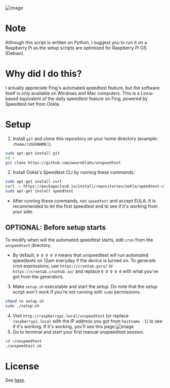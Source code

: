 ![image](https://github.com/weareblahs/unspeedtest/assets/37889443/faae9bfa-a247-42fb-b0f4-945ccb89a400)
# Note
Although this script is written on Python, I suggest you to run it on a Raspberry Pi as the setup scripts are optimized for Raspberry Pi OS (Debian).
# Why did I do this?
I actually appreciate Fing's automated speedtest feature, but the software itself is only available on Windows and Mac computers. This is a Linux-based equivalent of the daily speedtest feature on Fing, powered by Speedtest.net from Ookla.
# Setup
1. Install `git` and clone this repository on your home directory (example: `/home/(USERNAME)`).
```bash
sudo apt-get install git
cd ~
git clone https://github.com/weareblahs/unspeedtest
```
2. Install Ookla's Speedtest CLI by running these commands:
```bash
sudo apt-get install curl
curl -s https://packagecloud.io/install/repositories/ookla/speedtest-cli/script.deb.sh | sudo bash
sudo apt-get install speedtest
```
 - After running these commands, run `speedtest` and accept EULA. It is recommended to let the first speedtest end to see if it's working from your side.
## OPTIONAL: Before setup starts
To modify when will the automated speedtest starts, edit `cron` from the `unspeedtest` directory. 
 - By default, `0 0 0 0 0` means that unspeedtest will run automated speedtests on 12am everyday if the device is turned on. To generate cron expressions, use `https://crontab.guru/` or `https://crontab.cronhub.io/` and replace `0 0 0 0 0` with what you've got from the generators.
3. Make `setup.sh` executable and start the setup. Do note that the setup script won't work if you're not running with `sudo` permissions.
```bash
chmod +x setup.sh
sudo ./setup.sh
```
4. Visit `http://raspberrypi.local/unspeedtest` (or replace `raspberrypi.local` with the IP address you got from `hostname -I`) to see if it's working. If it's working, you'll see this page:![image](https://github.com/weareblahs/unspeedtest/assets/37889443/b4af3e59-0be9-4e46-8176-0e79bde65d39)
5. Go to terminal and start your first manual unspeedtest session.
```bash
cd ~/unspeedtest
./unspeedtest.sh
```

# License
See [here](https://github.com/weareblahs/unspeedtest/blob/main/LICENSE.md).
